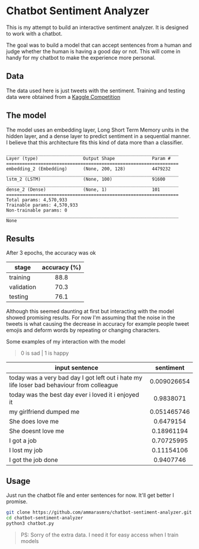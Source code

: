 # Chatbot Sentiment Analyzer

This is my attempt to build an interactive sentiment analyzer. It is designed to work with a chatbot.

The goal was to build a model that can accept sentences from a human and judge whether the human is having a good day or not. This will come in handy for my chatbot to make the experience more personal.

## Data
The data used here is just tweets with the sentiment. Training and testing data were obtained from a [Kaggle Competition]

## The model
The model uses an embedding layer, Long Short Term Memory units in the hidden layer, and a dense layer to predict sentiment in a sequential manner. I believe that this architecture fits this kind of data more than a classifier.
```
_________________________________________________________________
Layer (type)                 Output Shape              Param #   
=================================================================
embedding_2 (Embedding)      (None, 200, 128)          4479232   
_________________________________________________________________
lstm_2 (LSTM)                (None, 100)               91600     
_________________________________________________________________
dense_2 (Dense)              (None, 1)                 101       
=================================================================
Total params: 4,570,933
Trainable params: 4,570,933
Non-trainable params: 0
_________________________________________________________________
None
```

## Results
After 3 epochs, the accuracy was ok

stage | accuracy (%)
--- | :---:
training | 88.8
validation | 70.3
testing | 76.1

Although this seemed daunting at first but interacting with the model showed promising results. For now I'm assuming that the noise in the tweets is what causing the decrease in accuracy for example people tweet emojis and deform words by repeating or changing characters.

Some examples of my interaction with the model

> 0 is sad | 1 is happy

input sentence | sentiment
--- | :---:
today was a very bad day I got left out i hate my life loser bad behaviour from colleague | 0.009026654
today was the best day ever i loved it i enjoyed it | 0.9838071
my girlfriend dumped me | 0.051465746
She does love me | 0.6479154
She doesnt love me | 0.18961194
I got a job | 0.70725995
I lost my job | 0.11154106
I got the job done | 0.9407746

## Usage
Just run the chatbot file and enter sentences for now. It'll get better I promise.

```bash
git clone https://github.com/ammarasmro/chatbot-sentiment-analyzer.git
cd chatbot-sentiment-analyzer
python3 chatbot.py
```

> PS: Sorry of the extra data. I need it for easy access when I train models

[Kaggle Competition]: https://www.kaggle.com/c/twitter-sentiment-analysis2 "Kaggle"
